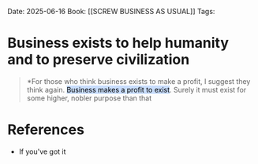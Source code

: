 Date: 2025-06-16
Book: [[SCREW BUSINESS AS USUAL]]
Tags: 


# Business exists to help humanity and to preserve civilization

>*For those who think business exists to make a profit, I suggest they think again. <mark style="background: #ADCCFFA6;">Business makes a profit to exist</mark>. Surely it must exist for some higher, nobler purpose than that 

# References
- If you've got it
 